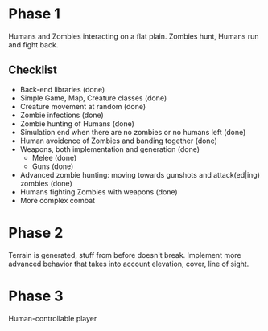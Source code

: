Phase 1
=======

Humans and Zombies interacting on a flat plain. Zombies hunt, Humans run and fight back.

Checklist
---------

 * Back-end libraries (done)
 * Simple Game, Map, Creature classes (done)
 * Creature movement at random (done)
 * Zombie infections (done)
 * Zombie hunting of Humans (done)
 * Simulation end when there are no zombies or no humans left (done)
 * Human avoidence of Zombies and banding together (done)
 * Weapons, both implementation and generation (done)
   * Melee (done)
   * Guns (done)
 * Advanced zombie hunting: moving towards gunshots and attack(ed|ing) zombies
   (done)
 * Humans fighting Zombies with weapons (done)
 * More complex combat


Phase 2
=======

Terrain is generated, stuff from before doesn't break. Implement more advanced behavior
that takes into account elevation, cover, line of sight.


Phase 3
=======

Human-controllable player
